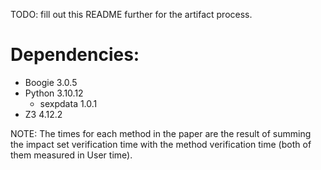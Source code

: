 
TODO: fill out this README further for the artifact process.

# Dependencies:
- Boogie 3.0.5
- Python 3.10.12
    - sexpdata 1.0.1
- Z3 4.12.2

NOTE: The times for each method in the paper are the result of summing the
impact set verification time with the method verification time (both
of them measured in User time).
